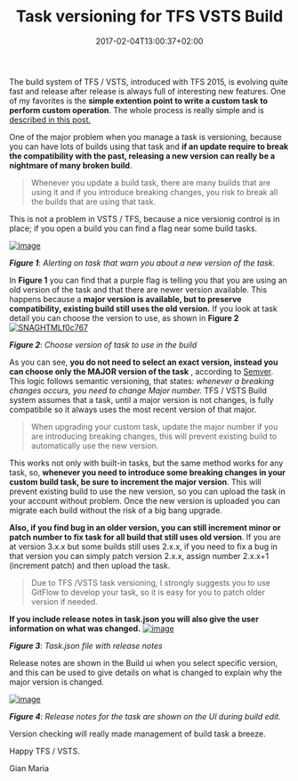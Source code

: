 ﻿---
title: "Task versioning for TFS  VSTS Build"
description: ""
date: 2017-02-04T13:00:37+02:00
draft: false
tags: [build]
categories: [Team Foundation Server]
---
The build system of TFS / VSTS, introduced with TFS 2015, is evolving quite fast and release after release is always full of interesting new features. One of my favorites is the  **simple extention point to write a custom task to perform custom operation**. The whole process is really simple and is [described in this post.](http://www.codewrecks.com/blog/index.php/2016/03/17/writing-a-custom-task-for-build-vnext/)

One of the major problem when you manage a task is versioning, because you can have lots of builds using that task and  **if an update require to break the compatibility with the past, releasing a new version can really be a nightmare of many broken build**.

> Whenever you update a build task, there are many builds that are using it and if you introduce breaking changes, you risk to break all the builds that are using that task.

This is not a problem in VSTS / TFS, because a nice versionig control is in place; if you open a build you can find a flag near some build tasks.

[![image](https://www.codewrecks.com/blog/wp-content/uploads/2017/02/image_thumb.png "image")](https://www.codewrecks.com/blog/wp-content/uploads/2017/02/image.png)

 ***Figure 1***: *Alerting on task that warn you about a new version of the task.*

In  **Figure 1** you can find that a purple flag is telling you that you are using an old version of the task and that there are newer version available. This happens because a  **major version is available, but to preserve compatibility, existing build still uses the old version.** If you look at task detail you can choose the version to use, as shown in  **Figure 2** [![SNAGHTMLf0c767](https://www.codewrecks.com/blog/wp-content/uploads/2017/02/SNAGHTMLf0c767_thumb.png "SNAGHTMLf0c767")](https://www.codewrecks.com/blog/wp-content/uploads/2017/02/SNAGHTMLf0c767.png)

 ***Figure 2***: *Choose version of task to use in the build*

As you can see, **you do not need to select an exact version, instead you can choose only the MAJOR version of the task** , according to [Semver](http://semver.org/). This logic follows semantic versioning, that states: *whenever a breaking changes occurs, you need to change Major number.* TFS / VSTS Build system assumes that a task, until a major version is not changes, is fully compatibile so it always uses the most recent version of that major.

> When upgrading your custom task, update the major number if you are introducing breaking changes, this will prevent existing build to automatically use the new version.

This works not only with built-in tasks, but the same method works for any task, so,  **whenever you need to introduce some breaking changes in your custom build task, be sure to increment the major version**. This will prevent existing build to use the new version, so you can upload the task in your account without problem. Once the new version is uploaded you can migrate each build without the risk of a big bang upgrade.

 **Also, if you find bug in an older version, you can still increment minor or patch number to fix task for all build that still uses old version**. If you are at version 3.x.x but some builds still uses 2.x.x, if you need to fix a bug in that version you can simply patch version 2.x.x, assign number 2.x.x+1 (increment patch) and then upload the task.

> Due to TFS /VSTS task versioning, I strongly suggests you to use GitFlow to develop your task, so it is easy for you to patch older version if needed.

 **If you include release notes in task.json you will also give the user information on what was changed.** [![image](https://www.codewrecks.com/blog/wp-content/uploads/2017/02/image_thumb-1.png "image")](https://www.codewrecks.com/blog/wp-content/uploads/2017/02/image-1.png)

 ***Figure 3***: *Task.json file with release notes*

Release notes are shown in the Build ui when you select specific version, and this can be used to give details on what is changed to explain why the major version is changed.

[![image](https://www.codewrecks.com/blog/wp-content/uploads/2017/02/image_thumb-2.png "image")](https://www.codewrecks.com/blog/wp-content/uploads/2017/02/image-2.png)

 ***Figure 4***: *Release notes for the task are shown on the UI during build edit.*

Version checking will really made management of build task a breeze.

Happy TFS / VSTS.

Gian Maria
